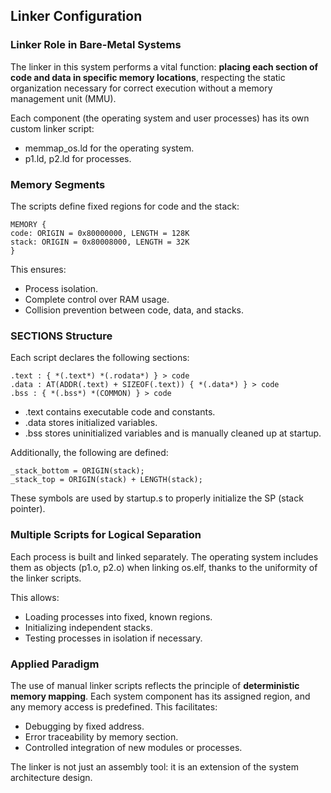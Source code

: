 ## Linker Configuration

### Linker Role in Bare-Metal Systems

The linker in this system performs a vital function: **placing each section of code and data in specific memory locations**, respecting the static organization necessary for correct execution without a memory management unit (MMU).

Each component (the operating system and user processes) has its own custom linker script:

* memmap_os.ld for the operating system.
* p1.ld, p2.ld for processes.

### Memory Segments

The scripts define fixed regions for code and the stack:

```ld
MEMORY {
code: ORIGIN = 0x80000000, LENGTH = 128K
stack: ORIGIN = 0x80008000, LENGTH = 32K
}
```

This ensures:

* Process isolation.
* Complete control over RAM usage.
* Collision prevention between code, data, and stacks.

### SECTIONS Structure

Each script declares the following sections:

```ld
.text : { *(.text*) *(.rodata*) } > code
.data : AT(ADDR(.text) + SIZEOF(.text)) { *(.data*) } > code
.bss : { *(.bss*) *(COMMON) } > code
```

* .text contains executable code and constants.
* .data stores initialized variables.
* .bss stores uninitialized variables and is manually cleaned up at startup.

Additionally, the following are defined:

```ld
_stack_bottom = ORIGIN(stack);
_stack_top = ORIGIN(stack) + LENGTH(stack);
```

These symbols are used by startup.s to properly initialize the SP (stack pointer).

### Multiple Scripts for Logical Separation

Each process is built and linked separately. The operating system includes them as objects (p1.o, p2.o) when linking os.elf, thanks to the uniformity of the linker scripts.

This allows:

* Loading processes into fixed, known regions.
* Initializing independent stacks.
* Testing processes in isolation if necessary.

### Applied Paradigm

The use of manual linker scripts reflects the principle of **deterministic memory mapping**. Each system component has its assigned region, and any memory access is predefined. This facilitates:

* Debugging by fixed address.
* Error traceability by memory section.
* Controlled integration of new modules or processes.

The linker is not just an assembly tool: it is an extension of the system architecture design.
